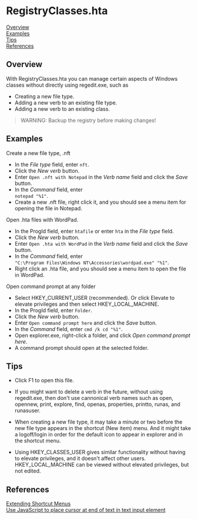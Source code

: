 # RegistryClasses.hta

[Overview](#overview)  
[Examples](#examples)  
[Tips](#tips)  
[References](#references)

## Overview

With RegistryClasses.hta you can manage certain 
aspects of Windows classes without directly using 
regedit.exe, such as

- Creating a new file type.
- Adding a new verb to an existing file type.
- Adding a new verb to an existing class.

> WARNING: Backup the registry before making changes!

## Examples

Create a new file type, .nft

- In the *File type* field, enter `nft`.
- Click the *New verb* button.
- Enter `Open .nft with Notepad` in the *Verb name* field and click the *Save* button.
- In the *Command* field, enter  
    `notepad "%1"`.
- Create a new .nft file, right click it, and you should see a menu item for opening the file in Notepad.
  
Open .hta files with WordPad.

- In the ProgId field, enter `htafile` or enter `hta` in the *File type* field.
- Click the *New verb* button.
- Enter `Open .hta with WordPad` in the *Verb name* field and click the *Save* button.
- In the *Command* field, enter  
    `"C:\Program Files\Windows NT\Accessories\wordpad.exe" "%1"`.
- Right click an .hta file, and you should see a menu item to open the file in WordPad.

Open command prompt at any folder

- Select HKEY_CURRENT_USER (recommended). Or click Elevate to elevate privileges and then select HKEY_LOCAL_MACHINE.
- In the ProgId field, enter `Folder`.
- Click the *New verb* button.
- Enter `Open command prompt here` and click the *Save* button.
- In the *Command* field, enter `cmd /k cd "%1"`.
- Open explorer.exe, right-click a folder, and click *Open command prompt here*.
- A command prompt should open at the selected folder.

## Tips

- Click F1 to open this file.

- If you might want to delete a verb in the future, without using regedit.exe, then don't use cannonical verb names such as open, opennew, print, explore, find, openas, properties, printto, runas, and runasuser.

- When creating a new file type, it may take a minute or two before the new file type appears in the shortcut (New item) menu. And it might take a logoff/login in order for the default icon to appear in explorer and in the shortcut menu.

- Using HKEY_CLASSES_USER gives similar functionality without having to elevate privileges, and it doesn't affect other users. HKEY_LOCAL_MACHINE can be viewed without elevated privileges, but not edited.

## References

[Extending Shortcut Menus](https://msdn.microsoft.com/en-us/library/windows/desktop/cc144101(v=vs.85).aspx "msdn.microsoft.com")  
[Use JavaScript to place cursor at end of text in text input element
](https://stackoverflow.com/questions/511088/use-javascript-to-place-cursor-at-end-of-text-in-text-input-element#26900921 "stackoverflow.com")